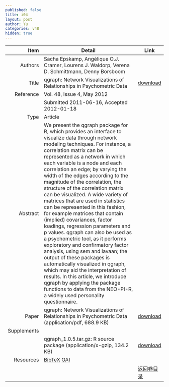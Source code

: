 ```yaml
---
published: false
title: i04
layout: post
author: Yu
categories: v48
hidden: true
---
```


| Item | Detail | Link |
|---:|---|---|
| Authors | Sacha Epskamp, Angélique O.J. Cramer, Lourens J. Waldorp, Verena D. Schmittmann, Denny Borsboom| |
| Title |qgraph: Network Visualizations of Relationships in Psychometric Data | [download](http://www.jstatsoft.org/v48/i04/paper) |
| Reference |Vol. 48, Issue 4, May 2012 | |
| | Submitted 2011-06-16, Accepted 2012-01-18| | 
| Type | Article| |
| Abstract | We present the qgraph package for R, which provides an interface to visualize data through network modeling techniques. For instance, a correlation matrix can be represented as a network in which each variable is a node and each correlation an edge; by varying the width of the edges according to the magnitude of the correlation, the structure of the correlation matrix can be visualized. A wide variety of matrices that are used in statistics can be represented in this fashion, for example matrices that contain (implied) covariances, factor loadings, regression parameters and p values. qgraph can also be used as a psychometric tool, as it performs exploratory and confirmatory factor analysis, using sem and lavaan; the output of these packages is automatically visualized in qgraph, which may aid the interpretation of results. In this article, we introduce qgraph by applying the package functions to data from the NEO-PI-R, a widely used personality questionnaire.| |
| Paper | qgraph: Network Visualizations of Relationships in Psychometric Data  (application/pdf, 688.9 KB)| [download](http://www.jstatsoft.org/v48/i04/paper) |
| Supplements | | |
| |qgraph_1.0.5.tar.gz: R source package  (application/x-gzip, 134.2 KB)|  [download](http://www.jstatsoft.org/v48/i04/supp/1) |
| Resources | [BibTeX](http://www.jstatsoft.org/v48/i04/bibtex) [OAI](http://www.jstatsoft.org/oai?verb=GetRecord&identifier=oai.jstatsoft/v48/i04&prefix=oai_dc)| |
| |  | [返回卷目录]({{site.baseurl}}/volume/v48.html) |
